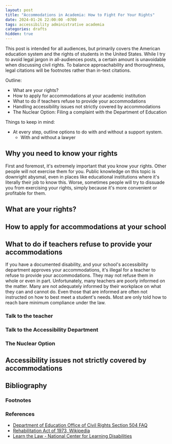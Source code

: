 ```yaml
---
layout: post
title: "Accommodations in Academia: How to Fight For Your Rights"
date: 2024-01-26 22:00:00 -0700
tags: accessibility administrative academia
categories: drafts
hidden: true
--- 
```

<!-- Add link to "Speaking the Language of Bureaucracy" post -->

This post is intended for all audiences, but primarily covers the American
education system and the rights of students in the United States. While I try to
avoid legal jargon in all-audiences posts, a certain amount is unavoidable when
discussing civil rights. To balance approachability and thoroughness, legal
citations will be footnotes rather than in-text citations.

Outline: 
- What are your rights? 
- How to apply for accommodations at your academic institution 
- What to do if teachers refuse to provide your accommodations 
- Handling accessibility issues not strictly covered by accommodations 
- The Nuclear Option: Filing a complaint with the Department of Education

Things to keep in mind: 
- At every step, outline options to do with and without a support system. 
  - With and without a lawyer 

## Why you need to know your rights
First and foremost, it's extremely important that you know your rights. Other
people will not exercise them for you. Public knowledge on this topic is 
downright abysmal, even in places like educational institutions where it's 
literally their job to know this. Worse, sometimes people will try to dissuade 
you from exercising your rights, simply because it's more convenient or 
profitable for them. 

## What are your rights? 
<!--
Relevant Legislation: 
- Section 504 of the Rehabilitation Act of 1973
- Americans with Disabilities Act
-->


## How to apply for accommodations at your school



## What to do if teachers refuse to provide your accommodations
If you have a documented disability, and your school's accessibility department 
approves your accommodations, it's illegal for a teacher to refuse to provide
your accommodations. They may not refuse them in whole or even in part.
Unfortunately, many teachers are poorly informed on the matter. Many are not
adequately informed by their workplace on what they can and cannot do. Even
those that are informed are often not instructed on how to best meet a 
student's needs. Most are only told how to reach bare minimum compliance under 
the law. 

### Talk to the teacher 

### Talk to the Accessibility Department 

### The Nuclear Option


## Accessibility issues not strictly covered by accommodations


## Bibliography



### Footnotes 
[^1]: See [the Department of Education's FAQ page about Section 504 of the Rehabilitation Act](https://www2.ed.gov/about/offices/list/ocr/504faq.html)

### References
- [Department of Education Office of Civil Rights Section 504 FAQ](https://www2.ed.gov/about/offices/list/ocr/504faq.html)
- [Rehabilitation Act of 1973, Wikipedia](https://en.wikipedia.org/wiki/Rehabilitation_Act_of_1973)
- [Learn the Law - National Center for Learning Disabilities](https://www.ncld.org/join-the-movement/understand-the-issues/learn-the-law/)
